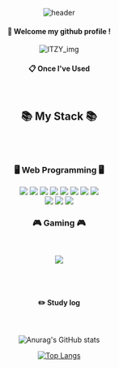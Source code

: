 <div align="center"> 

![header](https://capsule-render.vercel.app/api?type=cylinder&color=A284EB&height=150&section=header&text=🍀Wellcom🍀&fontColor=ffffff&fontSize=60&animation=fadeIn&fontAlignY=55&desc=%20&descAlignY=62&descAlign=62)
  
####  :wave: Welcome my github profile !
![ITZY_img](https://github.com/oyg9731/oyg9731/assets/127819813/2cb092fc-2cb9-48ab-90b2-55b811bd728c)

  
####  :clipboard: Once I've Used  
<br/>

<h2 align="center"><b></b>📚 My Stack 📚</b></h2>
 <br/>
 <br/>
 <h3 align="center"><b>🖥️ Web Programming 🖥️</b></h3>
 <img src="https://img.shields.io/badge/mysql-4479A1?style=for-the-badge&logo=mysql&logoColor=white">
 <img src="https://img.shields.io/badge/mariaDB-003545?style=for-the-badge&logo=mariaDB&logoColor=white">
<img src="https://img.shields.io/badge/JAVA-007396?style=for-the-badge&logo=Java&logoColor=white">
<img src="https://img.shields.io/badge/JavaScript-F7DF1E?style=for-the-badge&logo=JavaScript&logoColor=white">
<img src="https://img.shields.io/badge/react-61DAFB?style=for-the-badge&logo=react&logoColor=black">
<img src="https://img.shields.io/badge/Spring-6DB33F?style=for-the-badge&logo=Spring&logoColor=white">
<img src="https://img.shields.io/badge/HTML5-E34F26?style=for-the-badge&logo=HTML5&logoColor=white">
<img src="https://img.shields.io/badge/CSS3-1572B6?style=for-the-badge&logo=CSS3&logoColor=white"> <br>
<img src="https://img.shields.io/badge/github-181717?style=for-the-badge&logo=github&logoColor=white">
<img src="https://img.shields.io/badge/VSCode-007ACC?style=for-the-badge&logo=VisualStudioCode&logoColor=white">
<img src="https://img.shields.io/badge/aws-232F3E?style=for-the-badge&logo=aws&logoColor=white">


<h3 align="center"><b>🎮 Gaming 🎮</b></h3>
</br>
<p align="center">
<img src="https://img.shields.io/badge/unity-%23000000.svg?style=for-the-badge&logo=unity&logoColor=white"/>
</p>
 
   <br/>
   <br/>
 
#### :pencil2: Study log
 
  <br/>

  ![Anurag's GitHub stats](https://github-readme-stats.vercel.app/api?username=oyg9731&show_icons=true&theme=radical)
  
[![Top Langs](https://github-readme-stats.vercel.app/api/top-langs/?username=oyg9731&layout=compact)](https://github.com/anuraghazra/github-readme-stats)

  
</div>
